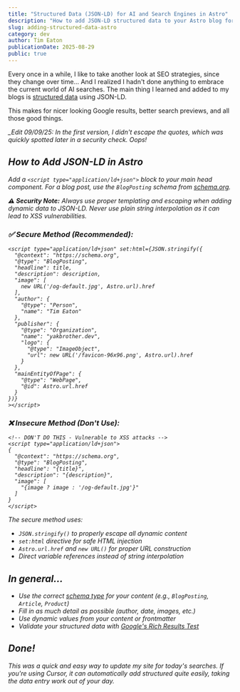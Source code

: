 ```yaml
---
title: "Structured Data (JSON-LD) for AI and Search Engines in Astro"
description: "How to add JSON-LD structured data to your Astro blog for better SEO and AI search visibility."
slug: adding-structured-data-astro
category: dev
author: Tim Eaton
publicationDate: 2025-08-29
public: true
---
```


Every once in a while, I like to take another look at SEO strategies, since they change over time... And I realized I hadn't done anything to embrace the current world of AI searches. The main thing I learned and added to my blogs is [structured data](https://developers.google.com/search/docs/appearance/structured-data/intro-structured-data) using JSON-LD.

This makes for nicer looking Google results, better search previews, and all those good things.

_<em>\_Edit 09/09/25: In the first version, I didn't escape the quotes, which was quickly spotted later in a security check. Oops!_

## How to Add JSON-LD in Astro

Add a `<script type="application/ld+json">` block to your main head component. For a blog post, use the `BlogPosting` schema from [schema.org](https://schema.org/BlogPosting).

**⚠️ Security Note:** Always use proper templating and escaping when adding dynamic data to JSON-LD. Never use plain string interpolation as it can lead to XSS vulnerabilities.

### ✅ Secure Method (Recommended):

```astro
<script type="application/ld+json" set:html={JSON.stringify({
  "@context": "https://schema.org",
  "@type": "BlogPosting",
  "headline": title,
  "description": description,
  "image": [
    new URL('/og-default.jpg', Astro.url).href
  ],
  "author": {
    "@type": "Person",
    "name": "Tim Eaton"
  },
  "publisher": {
    "@type": "Organization",
    "name": "yakbrother.dev",
    "logo": {
      "@type": "ImageObject",
      "url": new URL('/favicon-96x96.png', Astro.url).href
    }
  },
  "mainEntityOfPage": {
    "@type": "WebPage",
    "@id": Astro.url.href
  }
})}
></script>
```

### ❌ Insecure Method (Don't Use):

```astro
<!-- DON'T DO THIS - Vulnerable to XSS attacks -->
<script type="application/ld+json">
{
  "@context": "https://schema.org",
  "@type": "BlogPosting",
  "headline": "{title}",
  "description": "{description}",
  "image": [
    "{image ? image : '/og-default.jpg'}"
  ]
}
</script>
```

The secure method uses:

- `JSON.stringify()` to properly escape all dynamic content
- `set:html` directive for safe HTML injection
- `Astro.url.href` and `new URL()` for proper URL construction
- Direct variable references instead of string interpolation

## In general...

- Use the correct [schema type](https://schema.org/docs/full.html) for your content (e.g., `BlogPosting`, `Article`, `Product`)
- Fill in as much detail as possible (author, date, images, etc.)
- Use dynamic values from your content or frontmatter
- Validate your structured data with [Google's Rich Results Test](https://search.google.com/test/rich-results)

## Done!

This was a quick and easy way to update my site for today's searches. If you're using Cursor, it can automatically add structured quite easily, taking the data entry work out of your day.
